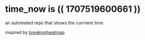 # time_now is (( 1707519600661 ))

an automated repo that shows the currnent time

inspired by [breakingheatmap](https://github.com/breakingheatmap/breakingheatmap)